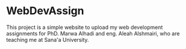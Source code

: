 # WebDevAssign
This project is a simple website to upload my web development assignments for PhD. Marwa Alhadi and eng. Aleah Alshmairi, who are teaching me at Sana'a University.
